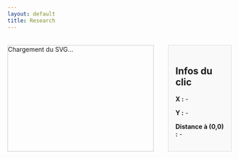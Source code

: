 ```yaml
---
layout: default
title: Research
---
```


<style>
  #svg-wrapper {
    flex: 3;
    border: 1px solid #ccc;
    min-width: 60%;
    width: 80vw;        /* largeur flexible (80% de la largeur de la fenêtre) */
    max-width: 800px;   /* largeur max */
    height: auto;       /* hauteur auto pour garder les proportions */
  }

  #svg-wrapper svg {
    width: 100%;
    height: auto;       /* hauteur auto pour respecter le ratio */
    display: block;     /* enlève les espaces blancs sous le SVG */
  }

  #info-panel {
    flex: 1;
    background: #f9f9f9;
    padding: 1rem;
    margin-left: 1rem;
    border: 1px solid #ddd;
  }

  .dot {
    fill: red;
    stroke: black;
    stroke-width: 1px;
  }

  .container {
    display: flex;
    flex-direction: row;
    gap: 1rem;
    margin-top: 2rem;
  }
</style>

<div class="container">
  <div id="svg-wrapper">
    <!-- SVG sera injecté ici -->
    Chargement du SVG...
  </div>

  <div id="info-panel">
    <h2>Infos du clic</h2>
    <p><strong>X :</strong> <span id="x-val">-</span></p>
    <p><strong>Y :</strong> <span id="y-val">-</span></p>
    <p><strong>Distance à (0,0) :</strong> <span id="distance">-</span></p>
  </div>
</div>

<script>
  fetch('/assets/img/chart_EF.svg')
  .then(response => response.text())
  .then(svgText => {
    const wrapper = document.getElementById('svg-wrapper');
    wrapper.innerHTML = svgText;

    const svg = wrapper.querySelector('svg');
    svg.setAttribute('id', 'mysvg');

    svg.addEventListener('click', function(evt) {
      // Supprimer le point rouge s'il existe déjà
      const existingDot = svg.querySelector('.dot');
      if (existingDot) {
        svg.removeChild(existingDot);
        // Vider les infos
        document.getElementById('x-val').textContent = '-';
        document.getElementById('y-val').textContent = '-';
        document.getElementById('distance').textContent = '-';
        return;  // Pas de nouveau point créé cette fois
      }

      const pt = svg.createSVGPoint();
      pt.x = evt.clientX;
      pt.y = evt.clientY;

      const svgPoint = pt.matrixTransform(svg.getScreenCTM().inverse());
      const x = svgPoint.x;
      const y = svgPoint.y;

      // Créer un point rouge
      const dot = document.createElementNS("http://www.w3.org/2000/svg", "circle");
      dot.setAttribute("cx", x);
      dot.setAttribute("cy", y);
      dot.setAttribute("r", 5);
      dot.setAttribute("class", "dot");
      svg.appendChild(dot);

      // Mise à jour des infos
      document.getElementById('x-val').textContent = x.toFixed(2);
      document.getElementById('y-val').textContent = y.toFixed(2);
      document.getElementById('distance').textContent = Math.sqrt(x*x + y*y).toFixed(2);
    });
  })
  .catch(error => {
    document.getElementById('svg-wrapper').innerHTML = "Erreur de chargement du SVG.";
    console.error("Erreur lors du chargement du SVG :", error);
  });
</script>

